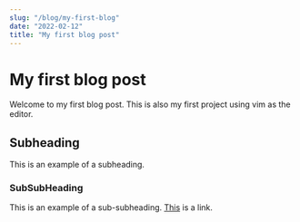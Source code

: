 ```yaml
---
slug: "/blog/my-first-blog"
date: "2022-02-12"
title: "My first blog post"
---
```


# My first blog post
Welcome to my first blog post. This is also my first project using
vim as the editor.  
  
## Subheading
This is an example of a subheading.

### SubSubHeading
This is an example of a sub-subheading. [This](https://google.com/) is a link.
